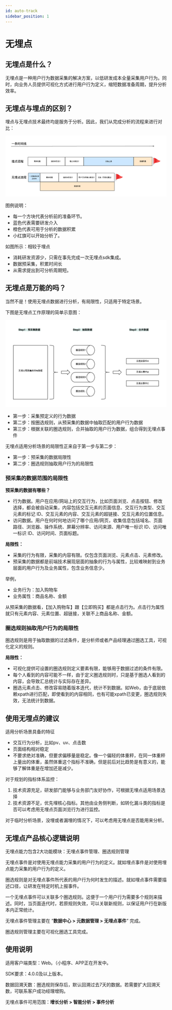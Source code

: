 ```yaml
---
id: auto-track
sidebar_position: 1
---
```


# 无埋点

## 无埋点是什么？

无埋点是一种用户行为数据采集的解决方案，以低研发成本全量采集用户行为。同时，向业务人员提供可视化方式进行用户行为定义，缩短数据准备周期，提升分析效率。

## 无埋点与埋点的区别？

埋点与无埋点技术最终均是服务于分析。因此，我们从完成分析的流程来进行对比：

![图 5](/img/fenxiliucheng1_README.png)  

图例说明：

* 每一个方块代表分析前的准备环节。
* 蓝色代表需要研发介入
* 橙色代表可用于分析的数据积累
* 小红旗可以开始分析了。

如图所示：相较于埋点

* 消耗研发资源少，只需在事先完成一次无埋点sdk集成。
* 数据预采集，积累时间长
* 从需求提出到可分析周期短。

## 无埋点是万能的吗？

当然不是！使用无埋点数据进行分析，有局限性，只适用于特定场景。

下图是无埋点工作原理的简单示意图：

![图 8](/img/shujuliu_README.png)  

* 第一步：采集预定义的行为数据
* 第二步：按圈选规则，从预采集的数据中抽取匹配的用户行为数据
* 第三步：根据关联的圈选规则，合并抽取的用户行为数据，组合得到无埋点事件

无埋点适用分析场景的局限性正来自于第一步与第二步：

* 第一步：预采集的数据局限性
* 第二步：圈选规则抽取用户行为的局限性

### 预采集的数据范围的局限性

**预采集的数据有哪些？**

* 行为数据。用户在应用/网站上的交互行为，比如页面浏览、点击按钮、修改选择，都会被自动采集，内容包括交互元素的页面信息、交互行为类型、交互元素的标记 ID、交互元素的内容、交互元素的超链接、交互元素的位置信息。
* 访问数据。用户在何时何地访问了哪个应用/网页，收集信息包括域名、页面路径、浏览器、操作系统、屏幕分辨率、访问来源、用户唯一标识 ID、访问唯一标识 ID、访问时间、页面标题。

**局限性：**

* 采集的行为有限，采集的内容有限。仅包含页面浏览、元素点击、元素修改。
* 预采集的数据都是前端技术展现层面的抽象的行为与属性，比较难映射到业务层面的用户行为及业务属性，包含业务信息少。
  
举例，

* 业务行为：加入购物车
* 业务属性：商品名称、金额

从预采集的数据看，【加入购物车】跟【立即购买】都是点击行为。点击行为属性就只有元素内容、元素位置、超链接，关联不上商品名称、金额。

### 圈选规则抽取用户行为的局限性

圈选规则是用于抽取数据的过滤条件，是分析师或者产品经理通过圈选工具，可视化定义的规则。

**局限性：**

* 可视化提供可设置的圈选规则定义要素有限，能够用于数据过滤的条件有限。
* 每个人看到的内容可能不一样，由于定义圈选规则时，只是基于圈选人看到的内容，会导致汇总统计与实际存在差异。
* 圈选元素点击、修改容易随着版本迭代，统计不到数据。如Web，由于底层依赖xpath进行匹配，即使看到的内容相同，也有可能xpath已变更，圈选规则失效，无法统计到数据。

## 使用无埋点的建议

适用分析场景具备的特征

* 交互行为分析，比如pv、uv、点击数
* 页面结构相对稳定
* 不要求绝对准确，但要求偏移量是稳定。像一个偏轻的体重秤，在同一体重秤上量出的体重，虽然体重这个指标不准确，但是前后对比趋势是有意义的，能够了解体重是在增加还是减少。

对于规划的指标体系监控：

1. 技术资源充足，研发部门能够与业务部门友好协作，可根据无埋点适用场景选择
2. 技术资源不足，优先埋核心指标。其他由业务侧判断，如转化漏斗类的指标是否可以考虑用无埋点页面浏览行为进行监控。

对于临时分析场景，没埋或者漏埋的情况下，可以考虑用无埋点是否能用来分析。

## 无埋点产品核心逻辑说明

无埋点能力包含2大功能模块：无埋点事件管理、圈选规则管理

无埋点事件是对使用无埋点能力采集的用户行为的定义。就如埋点事件是对使用埋点能力采集的用户行为的定义。

圈选规则是对无埋点事件所代表的用户行为何时发生的描述。就如埋点事件需要描述口径，让研发在特定时机上报事件。

一个无埋点事件可以关联多个圈选规则。这便于一个用户行为需要多个规则来描述。同时，当页面迭代时，若原规则失效，可以关联新规则，以保证用户行在新版本内正常统计。

无埋点事件管理主要在 ”**数据中心 > 元数据管理 > 无埋点事件**” 完成。

圈选规则管理主要在可视化圈选工具完成。

## 使用说明

适用客户端类型：Web。（小程序、APP正在开发中。

SDK要求：4.0.0及以上版本。

数据回溯天数：圈选规则保存后，默认回溯过去7天的数据。若需要扩大回溯天数，可联系客户成功经理增购。

无埋点事件可用范围：**增长分析 > 智能分析 > 事件分析**